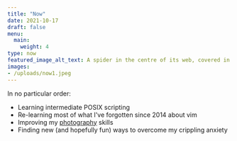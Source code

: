 ```yaml
---
title: "Now"
date: 2021-10-17
draft: false
menu:
  main:
    weight: 4
type: now
featured_image_alt_text: A spider in the centre of its web, covered in morning dew
images:
- /uploads/now1.jpeg
---
```

In no particular order:
- Learning intermediate POSIX scripting
- Re-learning most of what I've forgotten since 2014 about vim
- Improving my [photography](https://flickr.com/jamesrampton) skills
- Finding new (and hopefully fun) ways to overcome my crippling anxiety
